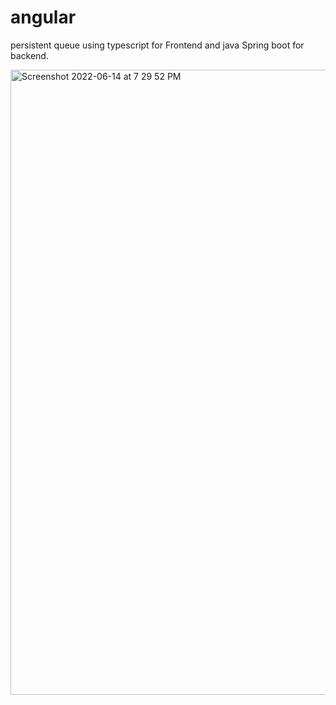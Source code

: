 # angular
 persistent queue using typescript for Frontend and java Spring boot for backend.
 
 <img width="1000" alt="Screenshot 2022-06-14 at 7 29 52 PM" src="https://user-images.githubusercontent.com/75111889/173644113-80345383-11bd-4c5f-9c29-e36cef09f5dc.png">
 
 
 
 
 


 
 
 
